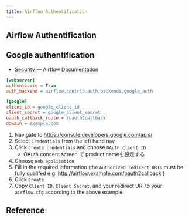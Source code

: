 ```yaml
---
title: Airflow Authentification
---
```


## Airflow Authentification


## Google authentification
* [Security — Airflow Documentation](https://airflow.apache.org/security.html#google-authentication)

```cfg
[webserver]
authenticate = True
auth_backend = airflow.contrib.auth.backends.google_auth

[google]
client_id = google_client_id
client_secret = google_client_secret
oauth_callback_route = /oauth2callback
domain = example.com
```

1. Navigate to https://console.developers.google.com/apis/
2. Select `Credentials` from the left hand nav
3. Click `Create credentials` and choose `OAuth client ID`
    * OAuth concent screen で product nameを設定する
4. Choose `Web application`
5. Fill in the required information (the `Authorized redirect URIs` must be fully qualifed e.g. http://airflow.example.com/oauth2callback )
6. Click `Create`
7. Copy `Client ID`, `Client Secret`, and your redirect URI to your `airflow.cfg` according to the above example

## Reference
